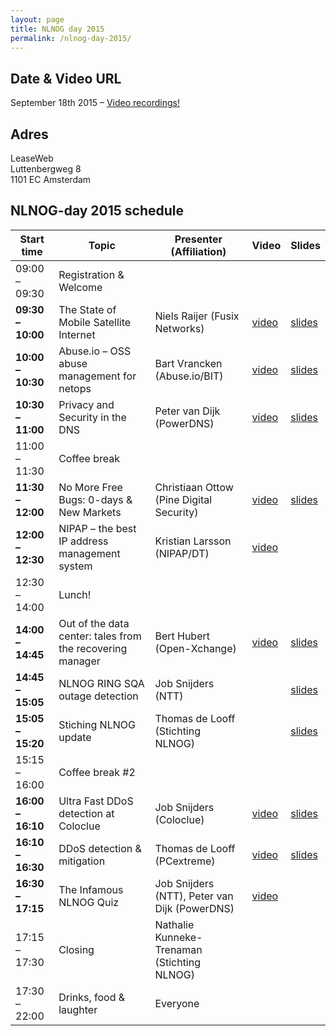 ```yaml
---
layout: page
title: NLNOG day 2015
permalink: /nlnog-day-2015/
---
```


## Date & Video URL

September 18th 2015 – [Video recordings!](https://www.youtube.com/playlist?list=PLZZnjVUUZQgQkSGy1fVlOkeJDXHLIPL3e)

## Adres

LeaseWeb  
Luttenbergweg 8  
1101 EC Amsterdam

## NLNOG-day 2015 schedule

<table style="width:100%; " class="easy-table easy-table-default " border="0">
<thead>
<tr><th>Start time</th>
<th> Topic</th>
<th> Presenter (Affiliation)</th>
<th> Video</th>
<th> Slides</th>
</tr>
</thead>
<tbody>
<tr><td>09:00 – 09:30</td>
<td> Registration &amp; Welcome</td>
</tr>

<tr><td><strong>09:30 – 10:00</strong></td>
<td> The State of Mobile Satellite Internet</td>
<td> Niels Raijer (Fusix Networks)</td>
<td> <a href="https://www.youtube.com/watch?v=0EH00A991qU">video</a></td>
<td> <a href="/static/nlnogdag2015/NLNOG2_Mobile_Satellite_Internet_NielsRaijer.pptx">slides</a></td>
</tr>

<tr><td><strong>10:00 – 10:30</strong></td>
<td> Abuse.io – OSS abuse management for netops</td>
<td> Bart Vrancken (Abuse.io/BIT)</td>
<td> <a href="https://www.youtube.com/watch?v=KRiVyTj88ak">video</a></td>
<td> <a href="/static/nlnogdag2015/NLNOG2_AbuseIO_v3_BartVrancken.pdf">slides</a></td>
</tr>

<tr><td><strong>10:30 – 11:00</strong></td>
<td> Privacy and Security in the DNS</td>
<td> Peter van Dijk (PowerDNS)</td>
<td> <a href="https://www.youtube.com/watch?v=6bdr76GMe_c">video</a></td>
<td> <a href="/static/nlnogdag2015/NLNOG2_powerdns_PetervanDijk.pdf">slides</a></td>
</tr>

<tr><td>11:00 – 11:30</td>
<td> Coffee break</td>
</tr>

<tr><td><strong>11:30 – 12:00</strong></td>
<td> No More Free Bugs: 0-days &amp; New Markets</td>
<td> Christiaan Ottow (Pine Digital Security)</td>
<td> <a href="https://www.youtube.com/watch?v=oz5VoCRCNt0">video</a></td>
<td> <a href="/static/nlnogdag2015/NLNOG2_no_more_free_bugs_christiaan_ottow.pdf">slides</a></td>
</tr>

<tr><td><strong>12:00 – 12:30</strong></td>
<td> NIPAP – the best IP address management system</td>
<td> Kristian Larsson (NIPAP/DT)</td>
<td> <a href="https://www.youtube.com/watch?v=MUqHtNElE0c">video</a></td>
</tr>

<tr><td>12:30 – 14:00</td>
<td> Lunch!</td>
</tr>

<tr><td><strong>14:00 – 14:45</strong></td>
<td> Out of the data center: tales from the recovering manager</td>
<td> Bert Hubert (Open-Xchange)</td>
<td> <a href="https://www.youtube.com/watch?v=_hOM4p7chJY">video</a></td>
<td> <a href="/static/nlnogdag2015/NLNOG2_Escape_from_the_data%20center_Bert_Hubert.pptx">slides</a></td>
</tr>

<tr><td><strong>14:45 – 15:05</strong></td>
<td> NLNOG RING SQA outage detection</td>
<td> Job Snijders (NTT)</td>
<td> </td>
<td><a href="/static/nlnogdag2015/NLNOG2_RING_SQA_Job_Snijders.pptx">slides</a></td>
</tr>

<tr><td><strong>15:05 – 15:20</strong></td>
<td> Stiching NLNOG update</td>
<td> Thomas de Looff (Stichting NLNOG)</td>
<td> </td>
<td><a href="/static/nlnogdag2015/NLNOG2_Stichting_NLNOG_update.pdf">slides</a></td>
</tr>

<tr><td>15:15 – 16:00</td>
<td> Coffee break #2</td>
</tr>

<tr><td><strong>16:00 – 16:10</strong></td>
<td> Ultra Fast DDoS detection at Coloclue</td>
<td> Job Snijders (Coloclue)</td>
<td> <a href="https://www.youtube.com/watch?v=0ahdxp_btHY">video</a></td>
<td><a href="/static/nlnogdag2015/NLNOG2_ddos_coloclue_jobsnijders.pdf">slides</a></td>
</tr>

<tr><td><strong>16:10 – 16:30</strong></td>
<td> DDoS detection &amp; mitigation</td>
<td> Thomas de Looff (PCextreme)</td>
<td> <a href="https://www.youtube.com/watch?v=Wtqciq_0L0s">video</a></td>
<td> <a href="/static/nlnogdag2015/NLNOG2_Thomas_de_Looff_DDoS_detection_and_mitigation.pdf">slides</a></td>
</tr>

<tr><td><strong>16:30 – 17:15</strong></td>
<td> The Infamous NLNOG Quiz</td>
<td> Job Snijders (NTT), Peter van Dijk (PowerDNS)</td>
<td> <a href="https://www.youtube.com/watch?v=G51oXcsanwY">video</a></td>
</tr>

<tr><td>17:15 – 17:30</td>
<td> Closing</td>
<td> Nathalie Kunneke-Trenaman (Stichting NLNOG)</td>
</tr>

<tr><td>17:30 – 22:00</td>
<td> Drinks, food &amp; laughter</td>
<td> Everyone</td>
</tr>
</tbody></table>
